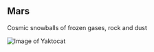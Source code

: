 ## Mars  
Cosmic snowballs of frozen gases, rock and dust

![Image of Yaktocat](https://octodex.github.com/images/yaktocat.png)
